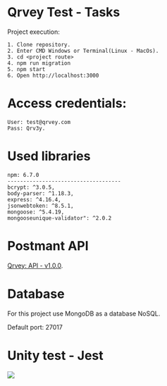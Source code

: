 # Qrvey Test - Tasks

Project execution:

	1. Clone repository.
	2. Enter CMD Windows or Terminal(Linux - MacOs).
	3. cd <project route>
	4. npm run migration
	5. npm start
	6. Open http://localhost:3000

# Access credentials:

```
User: test@qrvey.com
Pass: Qrv3y.

```

# Used libraries

```
npm: 6.7.0
------------------------------------
bcrypt: ^3.0.5,
body-parser: ^1.18.3,
express: ^4.16.4,
jsonwebtoken: ^8.5.1,
mongoose: ^5.4.19,
mongooseunique-validator": ^2.0.2
```

# Postmant API

[Qrvey: API - v1.0.0](https://documenter.getpostman.com/view/1171149/S1TYTb3v?version=latest).


# Database

For this project use MongoDB as a database NoSQL.

Default port: 27017

# Unity test - Jest

<img src="https://i.ibb.co/DWgr1wv/Screenshot-2019-06-05-at-17-20-49.png" />
